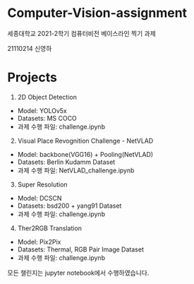 # Computer-Vision-assignment

세종대학교 2021-2학기 컴퓨터비전 베이스라인 찍기 과제

21110214 신영하

# Projects

1. 2D Object Detection

- Model: YOLOv5x
- Datasets: MS COCO
- 과제 수행 파일: challenge.ipynb

2. Visual Place Revognition Challenge - NetVLAD

- Model: backbone(VGG16) + Pooling(NetVLAD)
- Datasets: Berlin Kudamm Dataset
- 과제 수행 파일: NetVLAD_challenge.ipynb

3. Super Resolution

- Model: DCSCN
- Datasets: bsd200 + yang91 Dataset
- 과제 수행 파일: challenge.ipynb

4. Ther2RGB Translation

- Model: Pix2Pix
- Datasets: Thermal, RGB Pair Image Dataset
- 과제 수행 파일: challenge.ipynb

모든 챌린지는 jupyter notebook에서 수행하였습니다.
